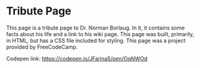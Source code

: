 # Tribute Page

This page is a tribute page to Dr. Norman Borlaug. In it, it contains some facts about his life and a link to his wiki page. This page was built, primarily, in HTML, but has a CSS file included for styling. This page was a project provided by FreeCodeCamp.

Codepen link: https://codepen.io/JFarina5/pen/OqNWOd
